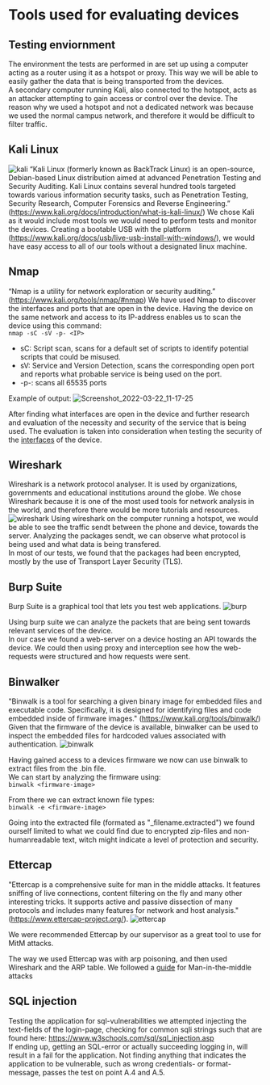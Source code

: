 
# Tools used for evaluating devices

## Testing enviornment
The environment the tests are performed in are set up using a computer acting as a router using it as a hotspot or proxy. This way we will be able to easily gather the data that is being transported from the devices.  
A secondary computer running Kali, also connected to the hotspot, acts as an attacker attempting to gain access or control over the device. The reason why we used a hotspot and not a dedicated network was because we used the normal campus network, and therefore it would be difficult to filter traffic.


## Kali Linux
![kali](https://user-images.githubusercontent.com/98017528/159913136-72ea965a-3430-41c5-932d-ab37b8b7999e.png)
“Kali Linux (formerly known as BackTrack Linux) is an open-source, Debian-based Linux distribution aimed at advanced Penetration Testing and Security Auditing. Kali Linux contains several hundred tools targeted towards various information security tasks, such as Penetration Testing, Security Research, Computer Forensics and Reverse Engineering.” (https://www.kali.org/docs/introduction/what-is-kali-linux/)
We chose Kali as it would include most tools we would need to perform tests and monitor the devices. Creating a bootable USB with the platform (https://www.kali.org/docs/usb/live-usb-install-with-windows/), we would have easy access to all of our tools without a designated linux machine.

## Nmap
“Nmap is a utility for network exploration or security auditing.” (https://www.kali.org/tools/nmap/#nmap)
We have used Nmap to discover the interfaces and ports that are open in the device. Having the device on the same network and access to its IP-address enables us to scan the device using this command:  
```nmap -sC -sV -p- <IP>```
- sC: Script scan, scans for a default set of scripts to identify potential scripts that could be misused.
- sV: Service and Version Detection, scans the corresponding open port and reports what probable service is being used on the port.
- -p-: scans all 65535 ports

Example of output:
![Screenshot_2022-03-22_11-17-25](https://user-images.githubusercontent.com/98017528/159465247-7c69ae95-9645-47d6-9ed9-79caa135f1f5.png)

After finding what interfaces are open in the device and further research and evaluation of the necessity and security  of the service that is being used.
The evaluation is taken into consideration when testing the security of the [interfaces](https://github.com/janstrng/Evaluating-IoT-devices/blob/main/Framework.md#interfaces) of the device.


## Wireshark
Wireshark is a network protocol analyser. It is used by organizations, governments and educational institutions around the globe. We chose Wireshark because it is one of the most used tools for network analysis in the world, and therefore there would be more tutorials and resources.
![wireshark](https://user-images.githubusercontent.com/98017528/159920105-bd147713-f39a-4c41-8339-2ee758d05d3e.png)
Using wireshark on the computer running a hotspot, we would be able to see the traffic sendt between the phone and device, towards the server. Analyzing the packages sendt, we can observe what protocol is being used and what data is being transfered.  
In most of our tests, we found that the packages had been encrypted, mostly by the use of Transport Layer Security (TLS).


## Burp Suite
Burp Suite is a graphical tool that lets you test web applications.
![burp](https://user-images.githubusercontent.com/98017528/159920099-27b1463c-b8e9-4c1c-b910-ae2757342313.png)

Using burp suite we can analyze the packets that are being sent towards relevant services of the device.  
In our case we found a web-server on a device hosting an API towards the device. We could then using proxy and interception see how the web-requests were structured and how requests were sent.

## Binwalker
"Binwalk is a tool for searching a given binary image for embedded files and executable code. Specifically, it is designed for identifying files and code embedded inside of firmware images." (https://www.kali.org/tools/binwalk/)  
Given that the firmware of the device is available, binwalker can be used to inspect the embedded files for hardcoded values associated with authentication. 
![binwalk](https://user-images.githubusercontent.com/98017528/159920094-c4717241-90d2-43e0-933a-fbefe1d6b4de.png)

Having gained access to a devices firmware we now can use binwalk to extract files from the .bin file.  
We can start by analyzing the firmware using:   
```binwalk <firmware-image>```  

From there we can extract known file types:  
```binwalk -e <firmware-image>```  

Going into the extracted file (formated as "_filename.extracted") we found ourself limited to what we could find due to encrypted zip-files and non-humanreadable text, witch might indicate a level of protection and security.

## Ettercap
"Ettercap is a comprehensive suite for man in the middle attacks. It features sniffing of live connections, content filtering on the fly and many other interesting tricks. It supports active and passive dissection of many protocols and includes many features for network and host analysis." (https://www.ettercap-project.org/). 
![ettercap](https://user-images.githubusercontent.com/98017528/159920102-4bead2dd-4aba-403d-a41e-f9cf35d97fcf.png)

We were recommended Ettercap by our supervisor as a great tool to use for MitM attacks. 

The way we used Ettercap was with arp poisoning, and then used Wireshark and the ARP table. We followed a [guide](https://pentestmag.com/ettercap-tutorial-for-windows/) for Man-in-the-middle attacks

## SQL injection
Testing the application for sql-vulnerabilities we attempted injecting the text-fields of the login-page, checking for common sqli strings such that are found here: https://www.w3schools.com/sql/sql_injection.asp  
If ending up, getting an SQL-error or actually succeeding logging in, will result in a fail for the application.
Not finding anything that indicates the application to be vulnerable, such as wrong credentials- or format-message, passes the test on point A.4 and  A.5.
